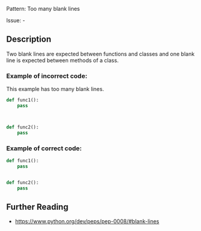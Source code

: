 Pattern: Too many blank lines

Issue: -

## Description

Two blank lines are expected between functions and classes and one blank line is expected between methods of a class.

### Example of **incorrect** code:

This example has too many blank lines.

```python
def func1():
    pass



def func2():
    pass
```

### Example of **correct** code:

```python
def func1():
    pass


def func2():
    pass
```

## Further Reading

* https://www.python.org/dev/peps/pep-0008/#blank-lines